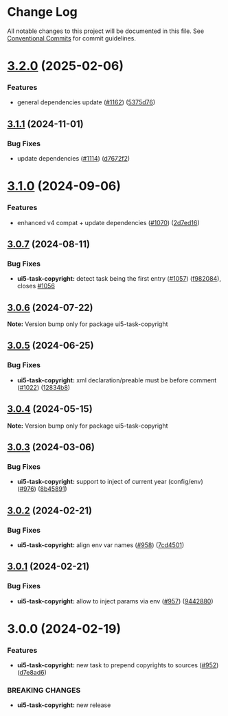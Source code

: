 # Change Log

All notable changes to this project will be documented in this file.
See [Conventional Commits](https://conventionalcommits.org) for commit guidelines.

# [3.2.0](https://github.com/ui5-community/ui5-ecosystem-showcase/compare/ui5-task-copyright@3.1.1...ui5-task-copyright@3.2.0) (2025-02-06)


### Features

* general dependencies update ([#1162](https://github.com/ui5-community/ui5-ecosystem-showcase/issues/1162)) ([5375d76](https://github.com/ui5-community/ui5-ecosystem-showcase/commit/5375d76496741433330d76ce59a89b39f7ad8a69))





## [3.1.1](https://github.com/ui5-community/ui5-ecosystem-showcase/compare/ui5-task-copyright@3.1.0...ui5-task-copyright@3.1.1) (2024-11-01)


### Bug Fixes

* update dependencies ([#1114](https://github.com/ui5-community/ui5-ecosystem-showcase/issues/1114)) ([d7672f2](https://github.com/ui5-community/ui5-ecosystem-showcase/commit/d7672f2cd10f8a5de1da3070050ab98810e0fcf8))





# [3.1.0](https://github.com/ui5-community/ui5-ecosystem-showcase/compare/ui5-task-copyright@3.0.7...ui5-task-copyright@3.1.0) (2024-09-06)


### Features

* enhanced v4 compat + update dependencies ([#1070](https://github.com/ui5-community/ui5-ecosystem-showcase/issues/1070)) ([2d7ed16](https://github.com/ui5-community/ui5-ecosystem-showcase/commit/2d7ed1623249febd32ecabdd2b47698f1cd968d5))





## [3.0.7](https://github.com/ui5-community/ui5-ecosystem-showcase/compare/ui5-task-copyright@3.0.6...ui5-task-copyright@3.0.7) (2024-08-11)


### Bug Fixes

* **ui5-task-copyright:** detect task being the first entry ([#1057](https://github.com/ui5-community/ui5-ecosystem-showcase/issues/1057)) ([f982084](https://github.com/ui5-community/ui5-ecosystem-showcase/commit/f982084ee43bbcfac5f9cd78b9809925a5ec0a7c)), closes [#1056](https://github.com/ui5-community/ui5-ecosystem-showcase/issues/1056)





## [3.0.6](https://github.com/ui5-community/ui5-ecosystem-showcase/compare/ui5-task-copyright@3.0.5...ui5-task-copyright@3.0.6) (2024-07-22)

**Note:** Version bump only for package ui5-task-copyright





## [3.0.5](https://github.com/ui5-community/ui5-ecosystem-showcase/compare/ui5-task-copyright@3.0.4...ui5-task-copyright@3.0.5) (2024-06-25)


### Bug Fixes

* **ui5-task-copyright:** xml declaration/preable must be before comment ([#1022](https://github.com/ui5-community/ui5-ecosystem-showcase/issues/1022)) ([12834b8](https://github.com/ui5-community/ui5-ecosystem-showcase/commit/12834b851dd3146266f6392d2b500dfa9c768d0a))





## [3.0.4](https://github.com/ui5-community/ui5-ecosystem-showcase/compare/ui5-task-copyright@3.0.3...ui5-task-copyright@3.0.4) (2024-05-15)

**Note:** Version bump only for package ui5-task-copyright





## [3.0.3](https://github.com/ui5-community/ui5-ecosystem-showcase/compare/ui5-task-copyright@3.0.2...ui5-task-copyright@3.0.3) (2024-03-06)


### Bug Fixes

* **ui5-task-copyright:** support to inject of current year (config/env) ([#976](https://github.com/ui5-community/ui5-ecosystem-showcase/issues/976)) ([8b45891](https://github.com/ui5-community/ui5-ecosystem-showcase/commit/8b45891b21d8d3a75de7b3a0e07f6ddfe653fbb3))





## [3.0.2](https://github.com/ui5-community/ui5-ecosystem-showcase/compare/ui5-task-copyright@3.0.1...ui5-task-copyright@3.0.2) (2024-02-21)


### Bug Fixes

* **ui5-task-copyright:** align env var names ([#958](https://github.com/ui5-community/ui5-ecosystem-showcase/issues/958)) ([7cd4501](https://github.com/ui5-community/ui5-ecosystem-showcase/commit/7cd4501eee3131946cfe2dfc4d389453bf76dd09))





## [3.0.1](https://github.com/ui5-community/ui5-ecosystem-showcase/compare/ui5-task-copyright@3.0.0...ui5-task-copyright@3.0.1) (2024-02-21)


### Bug Fixes

* **ui5-task-copyright:** allow to inject params via env ([#957](https://github.com/ui5-community/ui5-ecosystem-showcase/issues/957)) ([9442880](https://github.com/ui5-community/ui5-ecosystem-showcase/commit/9442880fa987052fdab4413c7e87e63f5f258a9b))





# 3.0.0 (2024-02-19)


### Features

* **ui5-task-copyright:** new task to prepend copyrights to sources ([#952](https://github.com/ui5-community/ui5-ecosystem-showcase/issues/952)) ([d7e8ad6](https://github.com/ui5-community/ui5-ecosystem-showcase/commit/d7e8ad6a32b6112858b1d7187292df22bc21ad68))


### BREAKING CHANGES

* **ui5-task-copyright:** new release
